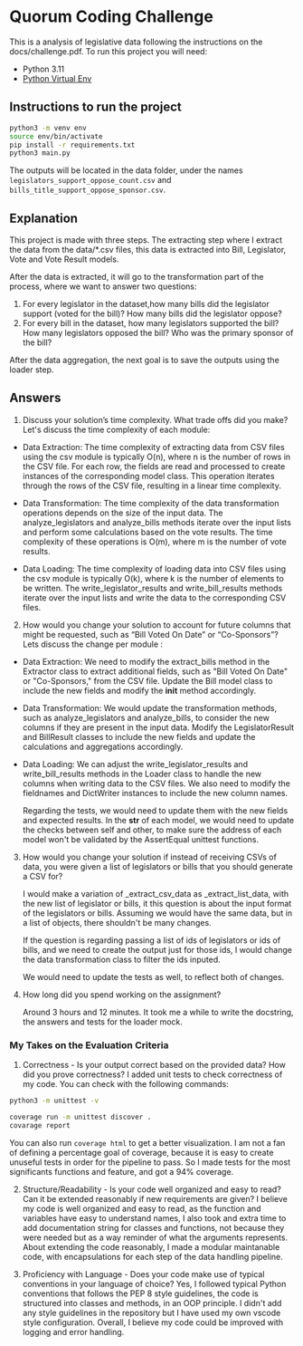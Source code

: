 # Quorum Coding Challenge
This is a analysis of legislative data following the instructions on the docs/challenge.pdf. To run this project you will need:

- Python 3.11
- [Python Virtual Env](https://docs.python.org/3/library/venv.html)

## Instructions to run the project

```bash
python3 -m venv env
source env/bin/activate
pip install -r requirements.txt
python3 main.py
```

The outputs will be located in the data folder, under the names `legislators_support_oppose_count.csv` and `bills_title_support_oppose_sponsor.csv`.

## Explanation

This project is made with three steps. The extracting step where I extract the data from the data/*.csv files, this data is extracted into Bill, Legislator, Vote and Vote Result models.

After the data is extracted, it will go to the transformation part of the process, where we want to answer two questions:

1. For every legislator in the dataset,how many bills did the legislator support (voted for the bill)? How many bills did the legislator oppose?
2. For every bill in the dataset, how many legislators supported the bill? How many legislators opposed the bill? Who was the primary sponsor of the bill?

After the data aggregation, the next goal is to save the outputs using the loader step.

## Answers

1. Discuss your solution’s time complexity. What trade offs did you make?
Let's discuss the time complexity of each module:

- Data Extraction: The time complexity of extracting data from CSV files using the csv module is typically O(n), where n is the number of rows in the CSV file. For each row, the fields are read and processed to create instances of the corresponding model class. This operation iterates through the rows of the CSV file, resulting in a linear time complexity.

- Data Transformation: The time complexity of the data transformation operations depends on the size of the input data. The analyze_legislators and analyze_bills methods iterate over the input lists and perform some calculations based on the vote results. The time complexity of these operations is O(m), where m is the number of vote results.

- Data Loading: The time complexity of loading data into CSV files using the csv module is typically O(k), where k is the number of elements to be written. The write_legislator_results and write_bill_results methods iterate over the input lists and write the data to the corresponding CSV files.

2. How would you change your solution to account for future columns that might be
requested, such as “Bill Voted On Date” or “Co-Sponsors”?
Lets discuss the change per module :

- Data Extraction: We need to modify the extract_bills method in the Extractor class to extract additional fields, such as "Bill Voted On Date" or "Co-Sponsors," from the CSV file.
Update the Bill model class to include the new fields and modify the __init__ method accordingly.

- Data Transformation: We would update the transformation methods, such as analyze_legislators and analyze_bills, to consider the new columns if they are present in the input data. Modify the LegislatorResult and BillResult classes to include the new fields and update the calculations and aggregations accordingly.

- Data Loading: We can adjust the write_legislator_results and write_bill_results methods in the Loader class to handle the new columns when writing data to the CSV files. We also need to modify the fieldnames and DictWriter instances to include the new column names.

    Regarding the tests, we would need to update them with the new fields and expected results. In the __str__ of each model, we would need to update the checks between self and other, to make sure the address of each model won't be validated by the AssertEqual unittest functions.

3. How would you change your solution if instead of receiving CSVs of data, you were given a
list of legislators or bills that you should generate a CSV for?

    I would make a variation of _extract_csv_data as _extract_list_data, with the new list of legislator or bills, it this question is about the input format of the legislators or bills. Assuming we would have the same data, but in a list of objects, there shouldn't be many changes.

    If the question is regarding passing a list of ids of legislators or ids of bills, and we need to create the output just for those ids, I would change the data transformation class to filter the ids inputed.

    We would need to update the tests as well, to reflect both of changes.

4. How long did you spend working on the assignment?

    Around 3 hours and 12 minutes. It took me a while to write the docstring, the answers and tests for the loader mock.


### My Takes on the Evaluation Criteria

1. Correctness - Is your output correct based on the provided data? How did you prove correctness?
I added unit tests to check correctness of my code. You can check with the following commands:
```bash
python3 -m unittest -v
```
```bash
coverage run -m unittest discover .
covarage report
```

You can also run `coverage html` to get a better visualization.
I am not a fan of defining a percentage goal of coverage, because it is easy to create unuseful tests in order for the pipeline to pass. So I made tests for the most significants functions and feature, and got a 94% coverage.

2. Structure/Readability - Is your code well organized and easy to read? Can it be extended reasonably if new requirements are given?
I believe my code is well organized and easy to read, as the function and variables have easy to understand names, I also took and extra time to add documentation string for classes and functions, not because they were needed but as a way reminder of what the arguments represents. About extending the code reasonably, I made a modular maintanable code, with encapsulations for each step of the data handling pipeline.

3. Proficiency with Language - Does your code make use of typical conventions in your language of choice?
Yes, I followed typical Python conventions that follows the PEP 8 style guidelines, the code is structured into classes and methods, in an OOP principle. I didn't add any style guidelines in the repository but I have used my own vscode style configuration. Overall, I believe my code could be improved with logging and error handling.
